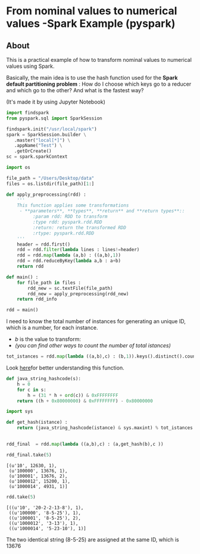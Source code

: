 # From nominal values to numerical values -Spark Example (pyspark)

## About

This is a practical example of how to transform nominal values to numerical values using Spark. 

Basically, the main idea is to use the hash function used for the **Spark default partitioning problem** : 
How do I choose which keys go to a reducer and which go to the other? And what is the fastest way?

(It's made it by using Jupyter Notebook)

```python
import findspark
from pyspark.sql import SparkSession

findspark.init("/usr/local/spark")
spark = SparkSession.builder \
   .master("local[*]") \
   .appName("Test") \
   .getOrCreate()
sc = spark.sparkContext
```


```python
import os

file_path = "/Users/Desktop/data"
files = os.listdir(file_path)[1:]
```


```python
def apply_preprocessing(rdd) :
    '''
    This function applies some transformations 
     - **parameters**, **types**, **return** and **return types**::
          :param rdd: RDD to transform
          :type rdd: pyspark.rdd.RDD
          :return: return the transformed RDD 
          :rtype: pyspark.rdd.RDD
    '''
    header = rdd.first()
    rdd = rdd.filter(lambda lines : lines!=header)
    rdd = rdd.map(lambda (a,b) : ((a,b),1))
    rdd = rdd.reduceByKey(lambda a,b : a+b)
    return rdd 
```

```python
def main() :
    for file_path in files : 
        rdd_new = sc.textFile(file_path)
        rdd_new = apply_preprocessing(rdd_new)
    return rdd_info    
```

```python
rdd = main()
```

I need to know the total number of instances for generating an unique ID, which is a number, for each instance.
* *b* is the value to transform:
* *(you can find other ways to count the number of total istances)*
```python 
tot_istances = rdd.map(lambda ((a,b),c) : (b,1)).keys().distinct().count()

```

Look [here](https://gist.github.com/hanleybrand/5224673)for better understanding this function.
```python
def java_string_hashcode(s):
    h = 0
    for c in s:
        h = (31 * h + ord(c)) & 0xFFFFFFFF
    return ((h + 0x80000000) & 0xFFFFFFFF) - 0x80000000
```


```python
import sys 

def get_hash(istance) :
    return (java_string_hashcode(istance) & sys.maxint) % tot_istances
    
```


```python
rdd_final  = rdd.map(lambda ((a,b),c) : (a,get_hash(b),c ))
```


```python
rdd_final.take(5)
```




    [(u'10', 12630, 1),
     (u'100000', 13676, 1),
     (u'100001', 13676, 2),
     (u'1000012', 15200, 1),
     (u'1000014', 4931, 1)]




```python
rdd.take(5)
```




    [((u'10', '20-2-2-13-8'), 1),
     ((u'100000', '8-5-25'), 1),
     ((u'100001', '8-5-25'), 2),
     ((u'1000012', '3-13'), 1),
     ((u'1000014', '5-23-10'), 1)]

The two identical string (8-5-25) are assigned at the same ID, which is  13676


